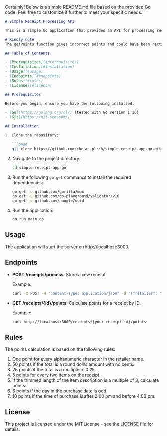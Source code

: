 Certainly! Below is a simple README.md file based on the provided Go code. Feel free to customize it further to meet your specific needs.

```markdown
# Simple Receipt Processing API

This is a simple Go application that provides an API for processing receipts and calculating points based on certain rules.

# Kindly note
The getPoints function gives incorrect points and could have been rectified. But I kept a time limit due to which I forced myself to submit this codebase. Besides the Node.js project contains accurate points calculation logic

## Table of Contents

- [Prerequisites](#prerequisites)
- [Installation](#installation)
- [Usage](#usage)
- [Endpoints](#endpoints)
- [Rules](#rules)
- [License](#license)

## Prerequisites

Before you begin, ensure you have the following installed:

- [Go](https://golang.org/dl/) (tested with Go version 1.16)
- [Git](https://git-scm.com/)

## Installation

1. Clone the repository:

   ```bash
   git clone https://github.com/chetan-plrch/simple-receipt-app-go.git
   ```

2. Navigate to the project directory:

   ```bash
   cd simple-receipt-app-go
   ```

3. Run the following `go get` commands to install the required dependencies:

    ```bash
    go get -u github.com/gorilla/mux
    go get -u github.com/go-playground/validator/v10
    go get -u github.com/google/uuid
    ```

4. Run the application:

   ```bash
   go run main.go
   ```

## Usage

The application will start the server on http://localhost:3000.

## Endpoints

- **POST /receipts/process**: Store a new receipt.

  Example:

  ```bash
  curl -X POST -H "Content-Type: application/json" -d '{"retailer": "Example Retailer", "purchaseDate": "2023-10-18", "purchaseTime": "15:30", "items": [{"shortDescription": "Item 1", "price": "20.99"}], "total": "20.99"}' http://localhost:3000/receipts/process
  ```

- **GET /receipts/{id}/points**: Calculate points for a receipt by ID.

  Example:

  ```bash
  curl http://localhost:3000/receipts/{your-receipt-id}/points
  ```

## Rules

The points calculation is based on the following rules:

1. One point for every alphanumeric character in the retailer name.
2. 50 points if the total is a round dollar amount with no cents.
3. 25 points if the total is a multiple of 0.25.
4. 5 points for every two items on the receipt.
5. If the trimmed length of the item description is a multiple of 3, calculate points.
6. 6 points if the day in the purchase date is odd.
7. 10 points if the time of purchase is after 2:00 pm and before 4:00 pm.

## License

This project is licensed under the MIT License - see the [LICENSE](LICENSE) file for details.
```
